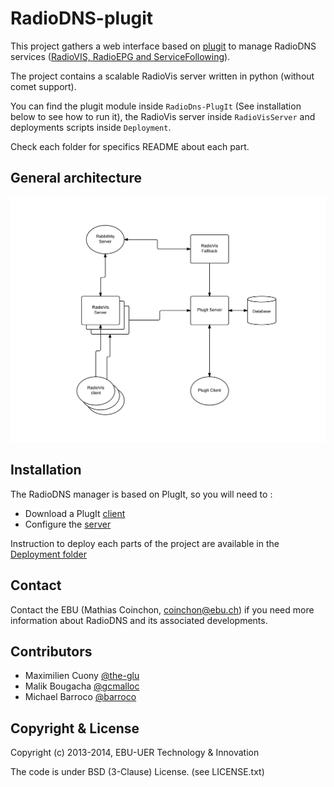 RadioDNS-plugit
===============

This project gathers a web interface based on [plugit](https://github.com/ebu/plugit) to manage RadioDNS services ([RadioVIS, RadioEPG and ServiceFollowing](http://www.radiodns.org)). 

The project contains a scalable RadioVis server written in python (without comet support).

You can find the plugit module inside `RadioDns-PlugIt` (See installation below to see how to run it), the RadioVis server inside `RadioVisServer` and deployments scripts inside `Deployment`. 

Check each folder for specifics README about each part.


## General architecture

![Image](architecture-radiodns.png?raw=true)


## Installation

The RadioDNS manager is based on PlugIt, so you will need to :

* Download a PlugIt [client](https://github.com/ebu/PlugIt)
* Configure the [server](https://github.com/ebu/radiodns-plugit/tree/develop/RadioDns-PlugIt#config)

Instruction to deploy each parts of the project are available in the [Deployment folder](https://github.com/ebu/radiodns-plugit/tree/develop/Deployment)


## Contact

Contact the EBU (Mathias Coinchon, coinchon@ebu.ch) if you need more information about RadioDNS and its associated developments.


## Contributors

* Maximilien Cuony [@the-glu](https://github.com/the-glu)
* Malik Bougacha [@gcmalloc](https://github.com/gcmalloc)
* Michael Barroco [@barroco](https://github.com/barroco)


## Copyright & License

Copyright (c) 2013-2014, EBU-UER Technology & Innovation

The code is under BSD (3-Clause) License. (see LICENSE.txt)